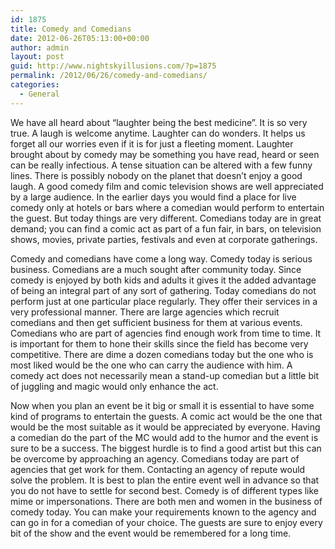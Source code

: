 ```yaml
---
id: 1875
title: Comedy and Comedians
date: 2012-06-26T05:13:00+00:00
author: admin
layout: post
guid: http://www.nightskyillusions.com/?p=1875
permalink: /2012/06/26/comedy-and-comedians/
categories:
  - General
---
```

We have all heard about “laughter being the best medicine”. It is so very true. A laugh is welcome anytime. Laughter can do wonders. It helps us forget all our worries even if it is for just a fleeting moment. Laughter brought about by comedy may be something you have read, heard or seen can be really infectious. A tense situation can be altered with a few funny lines. There is possibly nobody on the planet that doesn’t enjoy a good laugh. A good comedy film and comic television shows are well appreciated by a large audience. In the earlier days you would find a place for live comedy only at hotels or bars where a comedian would perform to entertain the guest. But today things are very different. Comedians today are in great demand; you can find a comic act as part of a fun fair, in bars, on television shows, movies, private parties, festivals and even at corporate gatherings.

Comedy and comedians have come a long way. Comedy today is serious business. Comedians are a much sought after community today. Since comedy is enjoyed by both kids and adults it gives it the added advantage of being an integral part of any sort of gathering. Today comedians do not perform just at one particular place regularly. They offer their services in a very professional manner. There are large agencies which recruit comedians and then get sufficient business for them at various events. Comedians who are part of agencies find enough work from time to time. It is important for them to hone their skills since the field has become very competitive. There are dime a dozen comedians today but the one who is most liked would be the one who can carry the audience with him. A comedy act does not necessarily mean a stand-up comedian but a little bit of juggling and magic would only enhance the act.

Now when you plan an event be it big or small it is essential to have some kind of programs to entertain the guests. A comic act would be the one that would be the most suitable as it would be appreciated by everyone. Having a comedian do the part of the MC would add to the humor and the event is sure to be a success. The biggest hurdle is to find a good artist but this can be overcome by approaching an agency. Comedians today are part of agencies that get work for them. Contacting an agency of repute would solve the problem. It is best to plan the entire event well in advance so that you do not have to settle for second best. Comedy is of different types like mime or impersonations. There are both men and women in the business of comedy today. You can make your requirements known to the agency and can go in for a comedian of your choice. The guests are sure to enjoy every bit of the show and the event would be remembered for a long time.